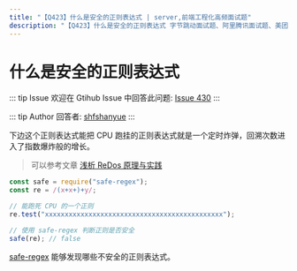 ```yaml
---
title: "【Q423】什么是安全的正则表达式 | server,前端工程化高频面试题"
description: "【Q423】什么是安全的正则表达式 字节跳动面试题、阿里腾讯面试题、美团小米面试题。"
---
```


# 什么是安全的正则表达式

::: tip Issue
欢迎在 Gtihub Issue 中回答此问题: [Issue 430](https://github.com/shfshanyue/Daily-Question/issues/430)
:::

::: tip Author
回答者: [shfshanyue](https://github.com/shfshanyue)
:::

下边这个正则表达式能把 CPU 跑挂的正则表达式就是一个定时炸弹，回溯次数进入了指数爆炸般的增长。

> 可以参考文章 [浅析 ReDos 原理与实践](https://www.freebuf.com/articles/network/124422.html)

```js
const safe = require("safe-regex");
const re = /(x+x+)+y/;

// 能跑死 CPU 的一个正则
re.test("xxxxxxxxxxxxxxxxxxxxxxxxxxxxxxxxxxxxxxxxxxxxx");

// 使用 safe-regex 判断正则是否安全
safe(re); // false
```

[safe-regex](https://github.com/substack/safe-regex) 能够发现哪些不安全的正则表达式。
